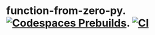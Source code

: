 # function-from-zero-py.  [![Codespaces Prebuilds](https://github.com/kehindetomiwa/function-from-zero-py/actions/workflows/codespaces/create_codespaces_prebuilds/badge.svg)](https://github.com/kehindetomiwa/function-from-zero-py/actions/workflows/codespaces/create_codespaces_prebuilds).  [![CI](https://github.com/kehindetomiwa/function-from-zero-py/actions/workflows/main.yml/badge.svg)](https://github.com/kehindetomiwa/function-from-zero-py/actions/workflows/main.yml)